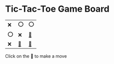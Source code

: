 # Tic-Tac-Toe Game Board
|   |   |   |
|---|---|---|
|❌ |⭕ |⭕ |
|⭕ |❌ |[🔎](XOOOXOXEX.md) |
|❌ |[🔎](XOOOXEXOX.md) |[🔎](XOOOXXXEO.md) |

Click on the 🔎 to make a move